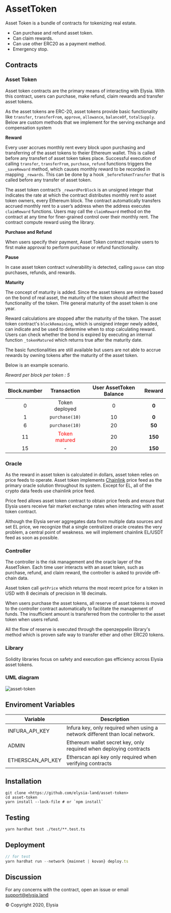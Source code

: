 # AssetToken

Asset Token is a bundle of contracts for tokenizing real estate.

- Can purchase and refund asset token.
- Can claim rewards.
- Can use other ERC20 as a payment method.
- Emergency stop.

## Contracts

### **Asset Token**

Asset token contracts are the primary means of interacting with Elysia. With this contract, users can purchase, make refund, claim rewards and transfer asset tokens.

As the asset tokens are ERC-20, asset tokens provide basic functionality like `transfer`, `transferFrom`, `approve`, `allowance`, `balanceOf`, `totalSupply`. Below are custom methods that we implement for the serving exchange and compensation system

**Reward**

Every user accrues monthly rent every block upon purchasing and transferring of the asset tokens to theier Ethereum wallet. This is called before any transfert of asset token takes place. Successful execution of calling `transfer`, `transferFrom`, `purchase`, `refund` functions triggers the `_saveReward` method, which causes monthly reward to be recorded in mapping `_rewards`. This can be done by a hook `_beforeTokenTransfer` that is called before any transfer of asset token.

The asset token contract’s `_rewardPerBlock` is an unsigned integer that indicates the rate at which the contract distributes monthly rent to asset token owners, every Ethereum block. The contract automatically transfers accrued monthly rent to a user’s address when the address executes `claimReward` functions. Users may call the `claimReward` method on the contract at any time for finer-grained control over their monthly rent. The contract compute reward using the library.


**Purchase and Refund**

When users specify their payment, Asset Token contract require users to first make approval to perform purchase or refund functionality.

**Pause**

In case asset token contract vulnerability is detected, calling `pause` can stop purchases, refunds, and rewards.

**Maturity**

The concept of maturity is added. Since the asset tokens are minted based on the bond of real asset, the maturity of the token should affect the functionality of the token. THe general maturity of the asset token is one year.

Reward calculations are stopped after the maturity of the token. The asset token contract's `blockRemaining`, which is unsigned integer newly added, can indicate and be used to determine when to stop calculating reward. Users can check whether the bond is expired by executing an internal function `_tokenMatured` which returns true after the maturity date.

The basic functionalities are still available but users are not able to accrue rewards by owning tokens after the maturity of the asset token.

Below is an example scenario.

*Reward per block per token : 5*

Block.number | Transaction | User AssetToken Balance | Reward
:-----------:|:-----------:|:-----------------------:|:-----:
0 | Token deployed | 0 | **0**
1 | `purchase(10)` | 10 | **0**
6 | `purchase(10)` | 20 | **50**
11 | <span style="color:red">Token matured</span> | 20 | **150**
15 | - | 20 | **150**


### **Oracle**

As the reward in asset token is calculated in dollars, asset token relies on price feeds to operate. Asset token implements [Chainlink](https://chain.link/) price feed as the primary oracle solution throughout its system. Except for EL, all of the crypto data feeds use chainlink price feed.

Price feed allows asset token contract to obtain price feeds and ensure that Elysia users receive fair market exchange rates when interacting with asset token contract.

Although the Elysia server aggregates data from multiple data sources and set EL price, we recognize that a single centralized oracle creates the very problem, a central point of weakness. we will implement chainlink EL/USDT feed as soon as possible.

### **Controller**

The controller is the risk management and the oracle layer of the AssetToken. Each time user interacts with an asset token, such as purchase, refund, and claim reward, the controller is asked to provide off-chain data.

Asset token call `getPrice` which returns the most recent price for a token in USD with 8 decimals of precision in 18 decimals.

When users purchase the asset tokens, all reserve of asset tokens is moved to the controller contract automatically to facilitate the management of funds. The insufficient amount is transferred from the controller to the asset token when users refund.

All the flow of reserve is executed through the openzeppelin library's method which is proven safe way to transfer ether and other ERC20 tokens.

### **Library**

Solidity libraries focus on safety and execution gas efficiency across Elysia asset tokens.

### UML diagram

![asset-token](https://user-images.githubusercontent.com/69144981/106694424-e3fb9d00-661b-11eb-9a86-d8fa55fb88ad.png)

## Enviroment Variables

| Variable          | Description                                                                  |
| ----------------- | ---------------------------------------------------------------------------- |
| INFURA_API_KEY    | Infura key, only required when using a network different than local network. |
| ADMIN             | Ethereum wallet secret key, only required when deploying contracts           |
| ETHERSCAN_API_KEY | Etherscan api key only required when verifying contracts                     |

## Installation

```
git clone <https://github.com/elysia-land/asset-token>
cd asset-token
yarn install --lock-file # or `npm install`
```

## Testing

```
yarn hardhat test ./test/**.test.ts
```

## Deployment

```jsx
// for test
yarn hardhat run --network {mainnet | kovan} deploy.ts
```

## Discussion

For any concerns with the contract, open an issue or email support@elysia.land

© Copyright 2020, Elysia

